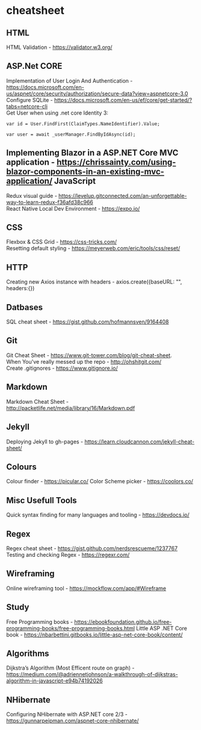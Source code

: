 # cheatsheet

HTML
---
HTML Validation - https://validator.w3.org/

ASP.Net CORE
---
Implementation of User Login And Authentication - https://docs.microsoft.com/en-us/aspnet/core/security/authorization/secure-data?view=aspnetcore-3.0   
Configure SQLite - https://docs.microsoft.com/en-us/ef/core/get-started/?tabs=netcore-cli    
Get User when using .net core Identity 3:
```
var id = User.FindFirst(ClaimTypes.NameIdentifier).Value;

var user = await _userManager.FindByIdAsync(id);
```    
Implementing Blazor in a ASP.NET Core MVC application - https://chrissainty.com/using-blazor-components-in-an-existing-mvc-application/
JavaScript
---
Redux visual guide - https://levelup.gitconnected.com/an-unforgettable-way-to-learn-redux-f36afd38c966    
React Native Local Dev Environment - https://expo.io/    

CSS
---
Flexbox & CSS Grid - https://css-tricks.com/       
Resetting default styling - https://meyerweb.com/eric/tools/css/reset/

HTTP
---
Creating new Axios instance with headers - axios.create({baseURL: "", headers:{})

Datbases
---
SQL cheat sheet - https://gist.github.com/hofmannsven/9164408

Git
---
Git Cheat Sheet - https://www.git-tower.com/blog/git-cheat-sheet.   
When You've really messed up the repo - http://ohshitgit.com/    
Create .gitignores - https://www.gitignore.io/

Markdown
---
Markdown Cheat Sheet - http://packetlife.net/media/library/16/Markdown.pdf

Jekyll
---
Deploying Jekyll to gh-pages - https://learn.cloudcannon.com/jekyll-cheat-sheet/

Colours
---
Colour finder - https://picular.co/
Color Scheme picker - https://coolors.co/

Misc Usefull Tools
---
Quick syntax finding for many languages and tooling - https://devdocs.io/

Regex
---
Regex cheat sheet - https://gist.github.com/nerdsrescueme/1237767       
Testing and checking Regex - https://regexr.com/

Wireframing
---    
Online wireframing tool - https://mockflow.com/app/#Wireframe

Study    
---    
Free Programming books - https://ebookfoundation.github.io/free-programming-books/free-programming-books.html
Little ASP .NET Core book - https://nbarbettini.gitbooks.io/little-asp-net-core-book/content/   

Algorithms   
---
Dijkstra’s Algorithm (Most Efficent route on graph) - https://medium.com/@adriennetjohnson/a-walkthrough-of-dijkstras-algorithm-in-javascript-e94b74192026

NHibernate
---
Configuring NHibernate with ASP.NET core 2/3 - https://gunnarpeipman.com/aspnet-core-nhibernate/    
